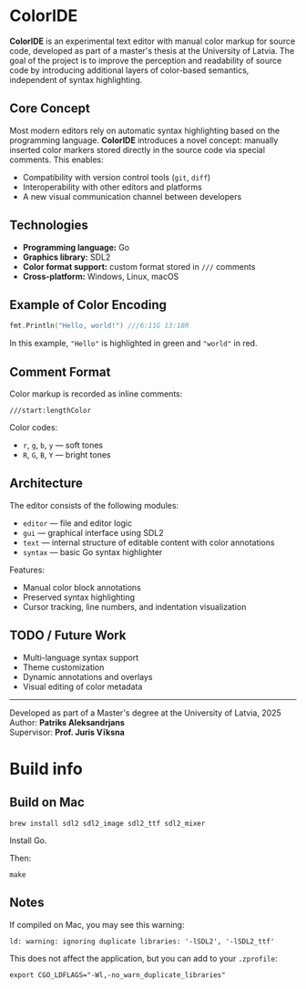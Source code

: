 # ColorIDE

**ColorIDE** is an experimental text editor with manual color markup for source code, developed as part of a master's thesis at the University of Latvia. The goal of the project is to improve the perception and readability of source code by introducing additional layers of color-based semantics, independent of syntax highlighting.

## Core Concept

Most modern editors rely on automatic syntax highlighting based on the programming language. **ColorIDE** introduces a novel concept: manually inserted color markers stored directly in the source code via special comments. This enables:

- Compatibility with version control tools (`git`, `diff`)
- Interoperability with other editors and platforms
- A new visual communication channel between developers

## Technologies

- **Programming language:** Go
- **Graphics library:** SDL2
- **Color format support:** custom format stored in `///` comments
- **Cross-platform:** Windows, Linux, macOS

## Example of Color Encoding

```go
fmt.Println("Hello, world!") ///6:11G 13:18R
```

In this example, `"Hello"` is highlighted in green and `"world"` in red.

## Comment Format

Color markup is recorded as inline comments:
```
///start:lengthColor
```

Color codes:
- `r`, `g`, `b`, `y` — soft tones
- `R`, `G`, `B`, `Y` — bright tones

## Architecture

The editor consists of the following modules:
- `editor` — file and editor logic
- `gui` — graphical interface using SDL2
- `text` — internal structure of editable content with color annotations
- `syntax` — basic Go syntax highlighter

Features:
- Manual color block annotations
- Preserved syntax highlighting
- Cursor tracking, line numbers, and indentation visualization

## TODO / Future Work

- Multi-language syntax support
- Theme customization
- Dynamic annotations and overlays
- Visual editing of color metadata

---

Developed as part of a Master's degree at the University of Latvia, 2025  
Author: **Patriks Aleksandrjans**  
Supervisor: **Prof. Juris Vīksna**

# Build info

## Build on Mac

```
brew install sdl2 sdl2_image sdl2_ttf sdl2_mixer
```

Install Go.

Then:
```
make
```


## Notes

If compiled on Mac, you may see this warning:
```
ld: warning: ignoring duplicate libraries: '-lSDL2', '-lSDL2_ttf'
```
This does not affect the application, but you can add to your `.zprofile`:
```
export CGO_LDFLAGS="-Wl,-no_warn_duplicate_libraries"
```

